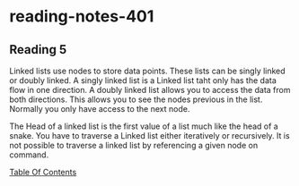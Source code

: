 # reading-notes-401


## Reading 5

Linked lists use nodes to store data points. These lists can be singly linked or doubly linked. A singly linked list is a Linked list taht only has the data flow in  one direction. 
A doubly linked list allows you to access the data from both directions. This allows you to see the nodes previous in the list. Normally you only have access to the next node.

The Head of a linked list is the first value of a list much like the head of a snake. You have to traverse a Linked list either iteratively or recursively. It is not possible to traverse a linked list by referencing a given node on command.

[Table Of Contents](README.md)